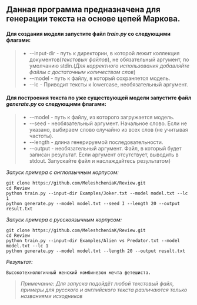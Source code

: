 ## Данная программа предназначена для генерации текста на основе цепей Маркова.
#### Для создания модели запустите файл *train.py* со следующими флагами:
>	- --input-dir - путь к директории, в которой лежит коллекция документов(*текстовых файлов*), не обязательный аргумент, по умолчанию stdin.(*Для корректного использования добавляйте файлы с достаточным количеством слов*)
>	- --model - путь к файлу, в который сохраняется модель.
>	- --lc - Приводит тексты к lowercase, необязательный аргумент.
#### Для построения текста по уже существующей модели запустите файл *generate.py* со следующими флагами:
>	- --model - путь к файлу, из которого загружается модель.
>	- --seed - необязательный аргумент. Начальное слово. Если не указано, выбираем слово случайно из всех слов (не учитывая частоты).
>	- --length - длина генерируемой последовательности.
>	- --output - необязательный аргумент. Файл, в который будет записан результат. Если аргумент отсутствует, выводить в stdout.
Запускайте файл и наслаждайтесь результатом)<br>

*Запуск примера с англоязычным корпусом:*
```
git clone https://github.com/MeleshcheniaK/Review.git
cd Review
python train.py --input-dir Examples/Joker.txt --model model.txt --lc 1
python generate.py --model model.txt --seed I --length 20 --output result.txt	
```
*Запуск примера с русскоязычным корпусом:*
```
git clone https://github.com/MeleshcheniaK/Review.git
cd Review
python train.py --input-dir Examples/Alien vs Predator.txt --model model.txt --lc 1
python generate.py --model model.txt --length 20 --output result.txt	
```
*Результат:*
```
Высокотехнологичный женский комбинезон мечта фетешиста.
```
>*Примечание: Для запуска подойдёт любой текстовый файл, примеры для русского и английского текста различаются только названиями исходников*
